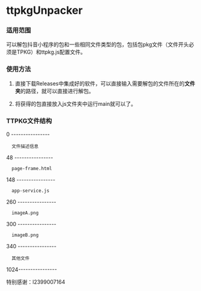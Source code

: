 # ttpkgUnpacker

### 适用范围

可以解包抖音小程序的包和一些相同文件类型的包，包括包pkg文件（文件开头必须是TPKG）和ttpkg.js配置文件。

### 使用方法

1. 直接下载Releases中集成好的软件，可以直接输入需要解包的文件所在的**文件夹**的路径，就可以直接进行解包。

2. 将获得的包直接放入js文件夹中运行main就可以了。

### TTPKG文件结构

0   ----------------

      文件描述信息
      
48  ----------------

      page-frame.html
      
148 ----------------

      app-service.js
      
260 ----------------

      imageA.png
      
300 ----------------

      imageB.png
      
340 ----------------

      其他文件
      
1024----------------

特别感谢：l2399007164

